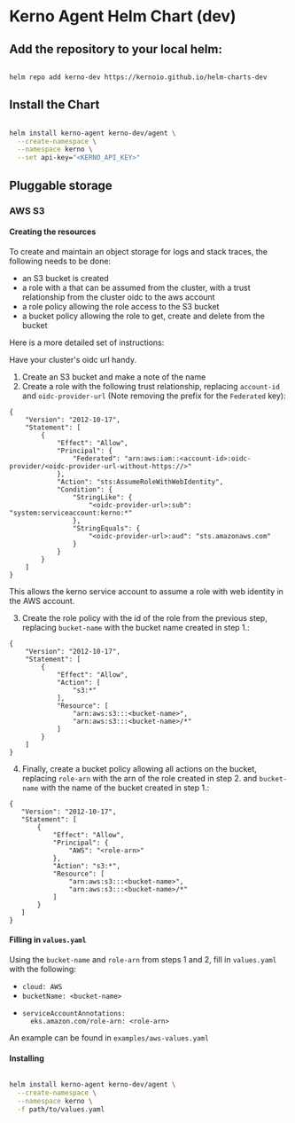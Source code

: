 # Kerno Agent Helm Chart (dev)

## Add the repository to your local helm:

```bash

helm repo add kerno-dev https://kernoio.github.io/helm-charts-dev

```

## Install the Chart

```bash

helm install kerno-agent kerno-dev/agent \
  --create-namespace \
  --namespace kerno \
  --set api-key="<KERNO_API_KEY>"
```

## Pluggable storage

### AWS S3

#### Creating the resources

To create and maintain an object storage for logs and stack traces, the following needs to be done:
- an S3 bucket is created
- a role with a that can be assumed from the cluster, with a trust relationship from the cluster oidc to the aws account
- a role policy allowing the role access to the S3 bucket 
- a bucket policy allowing the role to get, create and delete from the bucket
 
Here is a more detailed set of instructions:

Have your cluster's oidc url handy.

1. Create an S3 bucket and make a note of the name
2. Create a role with the following trust relationship, replacing `account-id` and `oidc-provider-url` (Note removing the prefix for the `Federated` key):
```
{
    "Version": "2012-10-17",
    "Statement": [
        {
            "Effect": "Allow",
            "Principal": {
                "Federated": "arn:aws:iam::<account-id>:oidc-provider/<oidc-provider-url-without-https://>"
            },
            "Action": "sts:AssumeRoleWithWebIdentity",
            "Condition": {
                "StringLike": {
                    "<oidc-provider-url>:sub": "system:serviceaccount:kerno:*"
                },
                "StringEquals": {
                    "<oidc-provider-url>:aud": "sts.amazonaws.com"
                }
            }
        }
    ]
}
 ```

This allows the kerno service account to assume a role with web identity in the AWS account.

3. Create the role policy with the id of the role from the previous step, replacing `bucket-name` with the bucket name created in step 1.:
```
{
    "Version": "2012-10-17",
    "Statement": [
        {
            "Effect": "Allow",
            "Action": [
                "s3:*"
            ],
            "Resource": [
                "arn:aws:s3:::<bucket-name>",
                "arn:aws:s3:::<bucket-name>/*"
            ]
        }
    ]
}
```

4. Finally, create a bucket policy allowing all actions on the bucket, replacing `role-arn` with the arn of the role created in step 2. and `bucket-name` with the name of the bucket created in step 1.:

```
{
   "Version": "2012-10-17",
   "Statement": [
       {
           "Effect": "Allow",
           "Principal": {
               "AWS": "<role-arn>"
           },
           "Action": "s3:*",
           "Resource": [
               "arn:aws:s3:::<bucket-name>",
               "arn:aws:s3:::<bucket-name>/*"
           ]
       }
   ]
}
```

#### Filling in `values.yaml`

Using the `bucket-name` and `role-arn` from steps 1 and 2, fill in `values.yaml` with the following:
- `cloud: AWS`
- `bucketName: <bucket-name>`
- ```
  serviceAccountAnnotations: 
    eks.amazon.com/role-arn: <role-arn>
  ```
  
An example can be found in `examples/aws-values.yaml`

#### Installing

```bash

helm install kerno-agent kerno-dev/agent \
  --create-namespace \
  --namespace kerno \
  -f path/to/values.yaml
```
